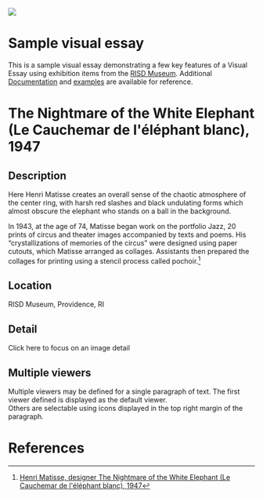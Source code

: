 <a href="https://juncture-digital.org"><img src="https://juncture-digital.org/images/ve-button.png"></a>

<param ve-config 
       title="The Nightmare of the White Elephant (Le Cauchemar de l'éléphant blanc), 1947"
       author="RISD Musem"
       banner="https://risdmuseum.org/sites/default/files/styles/scaled_900/museumplus/263755.jpg?itok=JvdPpoXH" 
       layout="vertical">
         
<!-- Entities discussed throughout the essay are typically defined before the essay text and
     are thus available in all text.  Entity identifiers (QIDs) can be found in either
     Wikipedia or Wikidata (https://www.wikidata.org)> -->
<param ve-entity eid="Q5589"> <!-- Henri Matisse -->

# Sample visual essay

This is a sample visual essay demonstrating a few key features of a Visual Essay using exhibition items from the [RISD Museum](https://risdmuseum.org/). Additional [Documentation](https://github.com/JSTOR-Labs/juncture/wiki) and [examples](https://jstor-labs.github.io/juncture-examples) are available for reference.
<param ve-image label="The Nightmare of the White Elephant" license="public domain" url="https://risdmuseum.org/sites/default/files/styles/scaled_900/museumplus/263755.jpg?itok=JvdPpoXH">

# The Nightmare of the White Elephant (Le Cauchemar de l'éléphant blanc), 1947

## Description

Here Henri Matisse creates an overall sense of the chaotic atmosphere of the center ring, with harsh red slashes and black undulating forms which almost obscure the elephant who stands on a ball in the background.

In 1943, at the age of 74, Matisse began work on the portfolio Jazz, 20 prints of circus and theater images accompanied by texts and poems. His “crystallizations of memories of the circus” were designed using paper cutouts, which Matisse arranged as collages. Assistants then prepared the collages for printing using a stencil process called pochoir.[^1]
<param ve-image 
       label="The Nightmare of the White Elephant (Le Cauchemar de l'éléphant blanc), 1947" 
       description="The Nightmare of the White Elephant" 
       license="This object is in Copyright. This object is The Nightmare of the White Elephant (Le Cauchemar de l'éléphant blanc) with the accession number of 1987.058. To request high-resolution files or new photography, please send an email to imagerequest@risd.edu and include your name and the object's accession number." 
       url="https://risdmuseum.org/sites/default/files/styles/scaled_900/museumplus/263755.jpg?itok=JvdPpoXH">


## Location

RISD Museum, Providence, RI
<param ve-map center="Q2148186" zoom="18" prefer-geojson>

## Detail
<span data-click-image-zoomto="100,100,1000,1000">Click here to focus on an image detail</span>

## Multiple viewers

Multiple viewers may be defined for a single paragraph of text.  The first viewer defined is displayed as the default viewer.  
Others are selectable using icons displayed in the top right margin of the paragraph.
<param ve-image label="The Nightmare of the White Elephant" url="https://risdmuseum.org/sites/default/files/styles/scaled_900/museumplus/263755.jpg?itok=JvdPpoXH">

# References

[^1]: [Henri Matisse, designer
The Nightmare of the White Elephant (Le Cauchemar de l'éléphant blanc), 1947](https://risdmuseum.org/art-design/collection/nightmare-white-elephant-le-cauchemar-de-lelephant-blanc-1987058?return=%2Fart-design%2Fcollection%3Fsearch_api_fulltext%3Dmatisse%26op%3D#content__section--exhibition-history--933691)
